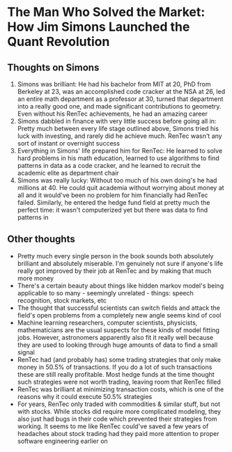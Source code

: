 # The Man Who Solved the Market: How Jim Simons Launched the Quant Revolution


## Thoughts on Simons

1. Simons was brilliant: He had his bachelor from MIT at 20, PhD from Berkeley at 23, was an accomplished code cracker at the NSA at 26, led an entire math department as a professor at 30, turned that department into a really good one, and made significant contributions to geometry. Even without his RenTec achievements, he had an amazing career
2. Simons dabbled in finance with very little success before going all in: Pretty much between every life stage outlined above, Simons tried his luck with investing, and rarely did he achieve much. RenTec wasn't any sort of instant or overnight success
3. Everything in Simons' life prepared him for RenTec: He learned to solve hard problems in his math education, learned to use algorithms to find patterns in data as a code cracker, and he learned to recruit the academic elite as department chair
4. Simons was really lucky: Without too much of his own doing's he had millions at 40. He could quit academia without worrying about money at all and it would've been no problem for him financially had RenTec failed. Similarly, he entered the hedge fund field at pretty much the perfect time: it wasn't computerized yet but there was data to find patterns in

## Other thoughts

- Pretty much every single person in the book sounds both absolutely brilliant and absolutely miserable. I'm genuinely not sure if anyone's life really got improved by their job at RenTec and by making that much more money
- There's a certain beauty about things like hidden markov model's being applicable to so many - seemingly unrelated - things: speech recognition, stock markets, etc
- The thought that successful scientists can switch fields and attack the field's open problems from a completely new angle seems kind of cool
- Machine learning researchers, computer scientists, physicists, mathematicians are the usual suspects for these kinds of model fitting jobs. However, astronomers apparently also fit it really well because they are used to looking through huge amounts of data to find a small signal
- RenTec had (and probably has) some trading strategies that only make money in 50.5% of transactions. If you do a lot of such transactions these are still really profitable. Most hedge funds at the time thought such strategies were not worth trading, leaving room that RenTec filled
- RenTec was brilliant at minimizing transaction costs, which is one of the reasons why it could execute 50.5% strategies
- For years, RenTec only traded with commodities & similar stuff, but not with stocks. While stocks did require more complicated modeling, they also just had bugs in their code which prevented their strategies from working. It seems to me like RenTec could've saved a few years of headaches about stock trading had they paid more attention to proper software engineering earlier on

